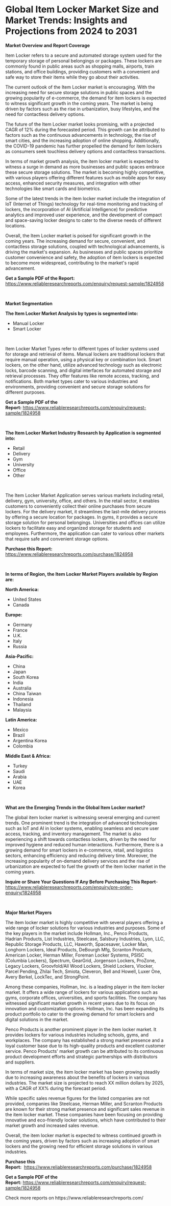 <p><h1>Global Item Locker Market Size and Market Trends: Insights and Projections from 2024 to 2031</h1></p><p><strong>Market Overview and Report Coverage</strong></p>
<p><p>Item Locker refers to a secure and automated storage system used for the temporary storage of personal belongings or packages. These lockers are commonly found in public areas such as shopping malls, airports, train stations, and office buildings, providing customers with a convenient and safe way to store their items while they go about their activities.</p><p>The current outlook of the Item Locker market is encouraging. With the increasing need for secure storage solutions in public spaces and the growing popularity of e-commerce, the demand for item lockers is expected to witness significant growth in the coming years. The market is being driven by factors such as the rise in urbanization, busy lifestyles, and the need for contactless delivery options.</p><p>The future of the Item Locker market looks promising, with a projected CAGR of 12% during the forecasted period. This growth can be attributed to factors such as the continuous advancements in technology, the rise of smart cities, and the increasing adoption of online shopping. Additionally, the COVID-19 pandemic has further propelled the demand for item lockers as consumers seek touchless delivery options and contactless transactions.</p><p>In terms of market growth analysis, the item locker market is expected to witness a surge in demand as more businesses and public spaces embrace these secure storage solutions. The market is becoming highly competitive, with various players offering different features such as mobile apps for easy access, enhanced security measures, and integration with other technologies like smart cards and biometrics.</p><p>Some of the latest trends in the item locker market include the integration of IoT (Internet of Things) technology for real-time monitoring and tracking of lockers, the incorporation of AI (Artificial Intelligence) for predictive analytics and improved user experience, and the development of compact and space-saving locker designs to cater to the diverse needs of different locations.</p><p>Overall, the Item Locker market is poised for significant growth in the coming years. The increasing demand for secure, convenient, and contactless storage solutions, coupled with technological advancements, is driving the market's expansion. As businesses and public spaces prioritize customer convenience and safety, the adoption of item lockers is expected to become more widespread, contributing to the market's rapid advancement.</p></p>
<p><strong>Get a Sample PDF of the Report:</strong> <a href="https://www.reliableresearchreports.com/enquiry/request-sample/1824958">https://www.reliableresearchreports.com/enquiry/request-sample/1824958</a></p>
<p>&nbsp;</p>
<p><strong>Market Segmentation</strong></p>
<p><strong>The Item Locker Market Analysis by types is segmented into:</strong></p>
<p><ul><li>Manual Locker</li><li>Smart Locker</li></ul></p>
<p>&nbsp;</p>
<p><p>Item Locker Market Types refer to different types of locker systems used for storage and retrieval of items. Manual lockers are traditional lockers that require manual operation, using a physical key or combination lock. Smart lockers, on the other hand, utilize advanced technology such as electronic locks, barcode scanning, and digital interfaces for automated storage and retrieval processes. They offer features like remote access, tracking, and notifications. Both market types cater to various industries and environments, providing convenient and secure storage solutions for different purposes.</p></p>
<p><strong>Get a Sample PDF of the Report:</strong>&nbsp;<a href="https://www.reliableresearchreports.com/enquiry/request-sample/1824958">https://www.reliableresearchreports.com/enquiry/request-sample/1824958</a></p>
<p>&nbsp;</p>
<p><strong>The Item Locker Market Industry Research by Application is segmented into:</strong></p>
<p><ul><li>Retail</li><li>Delivery</li><li>Gym</li><li>University</li><li>Office</li><li>Other</li></ul></p>
<p>&nbsp;</p>
<p><p>The Item Locker Market Application serves various markets including retail, delivery, gym, university, office, and others. In the retail sector, it enables customers to conveniently collect their online purchases from secure lockers. For the delivery market, it streamlines the last-mile delivery process by offering a secure location for packages. In gyms, it provides a secure storage solution for personal belongings. Universities and offices can utilize lockers to facilitate easy and organized storage for students and employees. Furthermore, the application can cater to various other markets that require safe and convenient storage options.</p></p>
<p><strong>Purchase this Report:</strong>&nbsp; <a href="https://www.reliableresearchreports.com/purchase/1824958">https://www.reliableresearchreports.com/purchase/1824958</a></p>
<p>&nbsp;</p>
<p><strong>In terms of Region, the Item Locker Market Players available by Region are:</strong></p>
<p>
    <p> <strong> North America: </strong>
        <ul>
            <li>United States</li>
            <li>Canada</li>
        </ul>
        </p> 
    <p> <strong> Europe: </strong>
        <ul>
            <li>Germany</li>
            <li>France</li>
            <li>U.K.</li>
            <li>Italy</li>
            <li>Russia</li>
        </ul>
        </p> 
    <p> <strong> Asia-Pacific: </strong>
        <ul>
            <li>China</li>
            <li>Japan</li>
            <li>South Korea</li>
            <li>India</li>
            <li>Australia</li>
            <li>China Taiwan</li>
            <li>Indonesia</li>
            <li>Thailand</li>
            <li>Malaysia</li>
        </ul>
        </p> 
    <p> <strong> Latin America: </strong>
        <ul>
            <li>Mexico</li>
            <li>Brazil</li>
            <li>Argentina Korea</li>
            <li>Colombia</li>
        </ul>
        </p> 
    <p> <strong> Middle East & Africa: </strong>
        <ul>
            <li>Turkey</li>
            <li>Saudi</li>
            <li>Arabia</li>
            <li>UAE</li>
            <li>Korea</li>
        </ul>
    </p>
    </p>
<p>&nbsp;</p>
<p><strong>What are the Emerging Trends in the Global Item Locker market?</strong></p>
<p><p>The global item locker market is witnessing several emerging and current trends. One prominent trend is the integration of advanced technologies such as IoT and AI in locker systems, enabling seamless and secure user access, tracking, and inventory management. The market is also experiencing a shift towards contactless lockers, driven by the need for improved hygiene and reduced human interactions. Furthermore, there is a growing demand for smart lockers in e-commerce, retail, and logistics sectors, enhancing efficiency and reducing delivery time. Moreover, the increasing popularity of on-demand delivery services and the rise of urbanization are expected to fuel the growth of the item locker market in the coming years.</p></p>
<p><strong>Inquire or Share Your Questions If Any Before Purchasing This Report</strong>- <a href="https://www.reliableresearchreports.com/enquiry/pre-order-enquiry/1824958">https://www.reliableresearchreports.com/enquiry/pre-order-enquiry/1824958</a></p>
<p>&nbsp;</p>
<p><strong>Major Market Players</strong></p>
<p><p>The item locker market is highly competitive with several players offering a wide range of locker solutions for various industries and purposes. Some of the key players in the market include Hollman, Inc., Penco Products, Hadrian Products, List Industries, Steelcase, Salsbury Industries, Lyon, LLC, Republic Storage Products, LLC, Haworth, Spacesaver, Locker Man, Longhorn Lockers, Ideal Products, DeBourgh Mfg, Scranton Products, American Locker, Herman Miller, Foreman Locker Systems, PSISC (Columbia Lockers), Spectrum, GearGrid, Jorgenson Lockers, ProZone, Legacy Lockers, Groovfold/All Wood Lockers, Shield Lockers, Vlocker, Parcel Pending, Zhilai Tech, Smiota, Cleveron, Bell and Howell, Luxer One, Avery Berkel, LockTec, and StrongPoint.</p><p>Among these companies, Hollman, Inc. is a leading player in the item locker market. It offers a wide range of lockers for various applications such as gyms, corporate offices, universities, and sports facilities. The company has witnessed significant market growth in recent years due to its focus on innovation and customization options. Hollman, Inc. has been expanding its product portfolio to cater to the growing demand for smart lockers and digital solutions in the market.</p><p>Penco Products is another prominent player in the item locker market. It provides lockers for various industries including schools, gyms, and workplaces. The company has established a strong market presence and a loyal customer base due to its high-quality products and excellent customer service. Penco Products' market growth can be attributed to its continuous product development efforts and strategic partnerships with distributors and suppliers.</p><p>In terms of market size, the item locker market has been growing steadily due to increasing awareness about the benefits of lockers in various industries. The market size is projected to reach XX million dollars by 2025, with a CAGR of XX% during the forecast period.</p><p>While specific sales revenue figures for the listed companies are not provided, companies like Steelcase, Herman Miller, and Scranton Products are known for their strong market presence and significant sales revenue in the item locker market. These companies have been focusing on providing innovative and eco-friendly locker solutions, which have contributed to their market growth and increased sales revenue.</p><p>Overall, the item locker market is expected to witness continued growth in the coming years, driven by factors such as increasing adoption of smart lockers and the growing need for efficient storage solutions in various industries.</p></p>
<p><strong>Purchase this Report:</strong>&nbsp;&nbsp;<a href="https://www.reliableresearchreports.com/purchase/1824958">https://www.reliableresearchreports.com/purchase/1824958</a></p>
<p></p>
<p><strong>Get a Sample PDF of the Report:</strong>&nbsp;<a href="https://www.reliableresearchreports.com/enquiry/request-sample/1824958">https://www.reliableresearchreports.com/enquiry/request-sample/1824958</a></p>
<p>Check more reports on https://www.reliableresearchreports.com/</p>